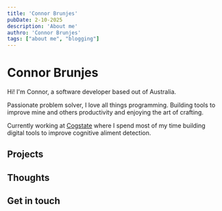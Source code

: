 ```yaml
---
title: 'Connor Brunjes'
pubDate: 2-10-2025
description: 'About me'
authro: 'Connor Brunjes'
tags: ["about me", "blogging"]
---
```


# Connor Brunjes
Hi! I'm Connor, a software developer based out of Australia.


Passionate problem solver, I love all things programming. Building tools to improve mine and others productivity and enjoying the art of crafting.

Currently working at [Cogstate](https://www.cogstate.com/) where I spend most of my time building digital tools to improve cognitive aliment detection.

## Projects



## Thoughts



## Get in touch

